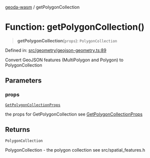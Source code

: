 [geoda-wasm](../globals.md) / getPolygonCollection

# Function: getPolygonCollection()

> **getPolygonCollection**(`props`): `PolygonCollection`

Defined in: [src/geometry/geojson-geometry.ts:89](https://github.com/GeoDaCenter/geoda-lib/blob/d16e85157b1f26754a712ea4c9a3cf18ab0e7b74/src/js/src/geometry/geojson-geometry.ts#L89)

Convert GeoJSON features (MultiPolygon and Polygon) to PolygonCollection

## Parameters

### props

[`GetPolygonCollectionProps`](../type-aliases/GetPolygonCollectionProps.md)

the props for GetPolygonCollection see [GetPolygonCollectionProps](../type-aliases/GetPolygonCollectionProps.md)

## Returns

`PolygonCollection`

PolygonCollection - the polygon collection see src/spatial_features.h

